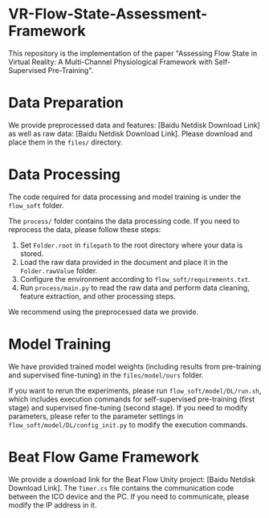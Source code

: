 # VR-Flow-State-Assessment-Framework

This repository is the implementation of the paper "Assessing Flow State in Virtual Reality: A Multi-Channel Physiological Framework with Self-Supervised Pre-Training".

# Data Preparation
We provide preprocessed data and features: [Baidu Netdisk Download Link] as well as raw data: [Baidu Netdisk Download Link]. Please download and place them in the `files/` directory.

# Data Processing
The code required for data processing and model training is under the `flow_soft` folder.

The `process/` folder contains the data processing code. If you need to reprocess the data, please follow these steps:
1. Set `Folder.root` in `filepath` to the root directory where your data is stored.
2. Load the raw data provided in the document and place it in the `Folder.rawValue` folder.
3. Configure the environment according to `flow_soft/requirements.txt`.
4. Run `process/main.py` to read the raw data and perform data cleaning, feature extraction, and other processing steps.

We recommend using the preprocessed data we provide.

# Model Training
We have provided trained model weights (including results from pre-training and supervised fine-tuning) in the `files/model/ours` folder.

If you want to rerun the experiments, please run `flow_soft/model/DL/run.sh`, which includes execution commands for self-supervised pre-training (first stage) and supervised fine-tuning (second stage). If you need to modify parameters, please refer to the parameter settings in `flow_soft/model/DL/config_init.py` to modify the execution commands.

# Beat Flow Game Framework

We provide a download link for the Beat Flow Unity project: [Baidu Netdisk Download Link].
The `Timer.cs` file contains the communication code between the ICO device and the PC. If you need to communicate, please modify the IP address in it.